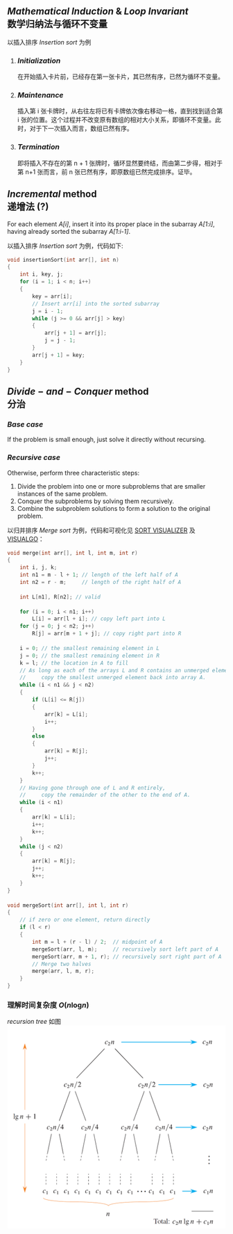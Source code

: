 ## $Mathematical~Induction$ & $Loop~Invariant$ <br>数学归纳法与循环不变量

以插入排序 _Insertion sort_ 为例

1. ### _Initialization_

   在开始插入卡片前，已经存在第一张卡片，其已然有序，已然为循环不变量。

2. ### _Maintenance_

   插入第 i 张卡牌时，从右往左将已有卡牌依次像右移动一格，直到找到适合第 i 张的位置。这个过程并不改变原有数组的相对大小关系，即循环不变量。此时，对于下一次插入而言，数组已然有序。

3. ### _Termination_

   即将插入不存在的第 n + 1 张牌时，循环显然要终结，而由第二步得，相对于第 n+1 张而言，前 n 张已然有序，即原数组已然完成排序。证毕。

## $Incremental$ method <br>递增法 (?)

For each element _A[i]_, insert it into its proper place in the subarray _A[1:i]_, having already sorted the subarray _A[1:i-1]_.

以插入排序 _Insertion sort_ 为例，代码如下:

```c
void insertionSort(int arr[], int n)
{
    int i, key, j;
    for (i = 1; i < n; i++)
    {
        key = arr[i];
        // Insert arr[i] into the sorted subarray
        j = i - 1;
        while (j >= 0 && arr[j] > key)
        {
            arr[j + 1] = arr[j];
            j = j - 1;
        }
        arr[j + 1] = key;
    }
}
```

## $Divide-and-Conquer$ method <br>分治

### _Base case_

If the problem is small enough, just solve it directly without recursing.

### _Recursive case_

Otherwise, perform three characteristic steps:

1. Divide the problem into one or more subproblems that are smaller instances of the same problem.
2. Conquer the subproblems by solving them recursively.
3. Combine the subproblem solutions to form a solution to the original problem.

以归并排序 _Merge sort_ 为例，代码和可视化见 [SORT VISUALIZER](https://www.sortvisualizer.com/mergesort/) 及 [VISUALGO](https://visualgo.net/en/sorting)：

```c
void merge(int arr[], int l, int m, int r)
{
    int i, j, k;
    int n1 = m - l + 1; // length of the left half of A
    int n2 = r - m;     // length of the right half of A

    int L[n1], R[n2]; // valid

    for (i = 0; i < n1; i++)
        L[i] = arr[l + i]; // copy left part into L
    for (j = 0; j < n2; j++)
        R[j] = arr[m + 1 + j]; // copy right part into R

    i = 0; // the smallest remaining element in L
    j = 0; // the smallest remaining element in R
    k = l; // the location in A to fill
    // As long as each of the arrays L and R contains an unmerged element,
    //     copy the smallest unmerged element back into array A.
    while (i < n1 && j < n2)
    {
        if (L[i] <= R[j])
        {
            arr[k] = L[i];
            i++;
        }
        else
        {
            arr[k] = R[j];
            j++;
        }
        k++;
    }
    // Having gone through one of L and R entirely,
    //     copy the remainder of the other to the end of A.
    while (i < n1)
    {
        arr[k] = L[i];
        i++;
        k++;
    }
    while (j < n2)
    {
        arr[k] = R[j];
        j++;
        k++;
    }
}

void mergeSort(int arr[], int l, int r)
{
    // if zero or one element, return directly
    if (l < r)
    {
        int m = l + (r - l) / 2;  // midpoint of A
        mergeSort(arr, l, m);     // recursively sort left part of A
        mergeSort(arr, m + 1, r); // recursively sort right part of A
        // Merge two halves
        merge(arr, l, m, r);
    }
}
```

### 理解时间复杂度 $O$$(n$log$n)$

_recursion tree_ 如图 ![2.1](../imgs/2.1.png)
